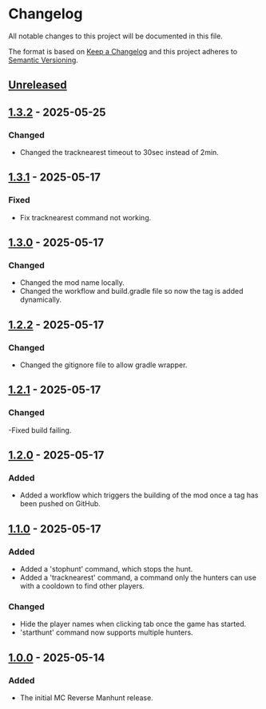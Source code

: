 # Changelog

All notable changes to this project will be documented in this file.

The format is based on [Keep a Changelog](http://keepachangelog.com/en/1.0.0/)
and this project adheres to [Semantic Versioning](http://semver.org/spec/v2.0.0.html).

## [Unreleased]

## [1.3.2] - 2025-05-25

### Changed

- Changed the tracknearest timeout to 30sec instead of 2min.

## [1.3.1] - 2025-05-17

### Fixed

- Fix tracknearest command not working.

## [1.3.0] - 2025-05-17

### Changed

- Changed the mod name locally.
- Changed the workflow and build.gradle file so now the tag is added dynamically.

## [1.2.2] - 2025-05-17

### Changed

- Changed the gitignore file to allow gradle wrapper.

## [1.2.1] - 2025-05-17

### Changed

-Fixed build failing.

## [1.2.0] - 2025-05-17

### Added

- Added a workflow which triggers the building of the mod once a tag has been pushed on GitHub.

## [1.1.0] - 2025-05-17

### Added

- Added a 'stophunt' command, which stops the hunt.
- Added a 'tracknearest' command, a command only the hunters can use with a cooldown to find other players.

### Changed

- Hide the player names when clicking tab once the game has started.
- 'starthunt' command now supports multiple hunters.

## [1.0.0] - 2025-05-14

### Added

- The initial MC Reverse Manhunt release.

[unreleased]: https://github.com/stefanbogdanov2c/mc-manhunt/compare/v1.3.2...HEAD
[1.3.2]: https://github.com/stefanbogdanov2c/mc-manhunt/compare/v1.3.1...v1.3.2
[1.3.1]: https://github.com/stefanbogdanov2c/mc-manhunt/compare/v1.3.0...v1.3.1
[1.3.0]: https://github.com/stefanbogdanov2c/mc-manhunt/compare/v1.2.1...v1.3.0
[1.2.2]: https://github.com/stefanbogdanov2c/mc-manhunt/compare/v1.2.1...v1.2.2
[1.2.1]: https://github.com/stefanbogdanov2c/mc-manhunt/compare/v1.2.0...v1.2.1
[1.2.0]: https://github.com/stefanbogdanov2c/mc-manhunt/compare/v1.1.0...v1.2.0
[1.1.0]: https://github.com/stefanbogdanov2c/mc-manhunt/compare/v1.0.0...v1.1.0
[1.0.0]: https://github.com/stefanbogdanov2c/mc-manhunt/tree/v1.0.0